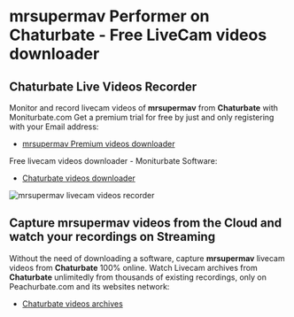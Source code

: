 # mrsupermav Performer on Chaturbate - Free LiveCam videos downloader

## Chaturbate Live Videos Recorder

Monitor and record livecam videos of **mrsupermav** from **Chaturbate** with Moniturbate.com
Get a premium trial for free by just and only registering with your Email address:
* [mrsupermav Premium videos downloader](https://moniturbate.com/request-demo-licence-key.html)

Free livecam videos downloader - Moniturbate Software:
* [Chaturbate videos downloader](https://moniturbate.com/moniturbate-download-software.html)

![mrsupermav livecam videos recorder](https://peachurnet.com/templates/moniturbate-software.png)


## Capture mrsupermav videos from the Cloud and watch your recordings on Streaming

Without the need of downloading a software, capture **mrsupermav** livecam videos from **Chaturbate** 100% online.
Watch Livecam archives from **Chaturbate** unlimitedly from thousands of existing recordings, only on Peachurbate.com and its websites network:
* [Chaturbate videos archives](https://peachurnet.com/)